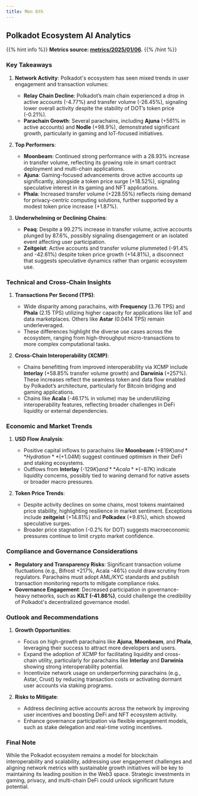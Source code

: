 ```yaml
---
title: Mon 6th
---
```


## **Polkadot Ecosystem AI Analytics**
{{% hint info %}}
**Metrics source: [metrics/2025/01/06](../../../../metrics/2025/01/06).**
{{% /hint %}}

### Key Takeaways
1. **Network Activity**: Polkadot's ecosystem has seen mixed trends in user engagement and transaction volumes:
   - **Relay Chain Decline**: Polkadot’s main chain experienced a drop in active accounts (-4.77%) and transfer volume (-26.45%), signaling lower overall activity despite the stability of DOT’s token price (-0.21%).
   - **Parachain Growth**: Several parachains, including **Ajuna** (+561% in active accounts) and **Nodle** (+98.9%), demonstrated significant growth, particularly in gaming and IoT-focused initiatives.

2. **Top Performers**:
   - **Moonbeam**: Continued strong performance with a 28.93% increase in transfer volume, reflecting its growing role in smart contract deployment and multi-chain applications.
   - **Ajuna**: Gaming-focused advancements drove active accounts up significantly, alongside a token price surge (+18.52%), signaling speculative interest in its gaming and NFT applications.
   - **Phala**: Increased transfer volume (+228.55%) reflects rising demand for privacy-centric computing solutions, further supported by a modest token price increase (+1.87%).

3. **Underwhelming or Declining Chains**:
   - **Peaq**: Despite a 99.27% increase in transfer volume, active accounts plunged by 87.6%, possibly signaling disengagement or an isolated event affecting user participation.
   - **Zeitgeist**: Active accounts and transfer volume plummeted (-91.4% and -42.61%) despite token price growth (+14.81%), a disconnect that suggests speculative dynamics rather than organic ecosystem use.

### Technical and Cross-Chain Insights
1. **Transactions Per Second (TPS)**:
   - Wide disparity among parachains, with **Frequency** (3.76 TPS) and **Phala** (2.15 TPS) utilizing higher capacity for applications like IoT and data marketplaces. Others like **Astar** (0.0414 TPS) remain underleveraged.
   - These differences highlight the diverse use cases across the ecosystem, ranging from high-throughput micro-transactions to more complex computational tasks.

2. **Cross-Chain Interoperability (XCMP)**:
   - Chains benefitting from improved interoperability via XCMP include **Interlay** (+58.85% transfer volume growth) and **Darwinia** (+257%). These increases reflect the seamless token and data flow enabled by Polkadot’s architecture, particularly for Bitcoin bridging and gaming applications.
   - Chains like **Acala** (-46.17% in volume) may be underutilizing interoperability features, reflecting broader challenges in DeFi liquidity or external dependencies.

### Economic and Market Trends
1. **USD Flow Analysis**:
   - Positive capital inflows to parachains like **Moonbeam** (+$819K) and **Hydration** (+$1.04M) suggest continued optimism in their DeFi and staking ecosystems.
   - Outflows from **Interlay** (-$129K) and **Acala** (-$87K) indicate liquidity concerns, possibly tied to waning demand for native assets or broader macro pressures.

2. **Token Price Trends**:
   - Despite activity declines on some chains, most tokens maintained price stability, highlighting resilience in market sentiment. Exceptions include **zeitgeist** (+14.81%) and **Polkadex** (+9.8%), which showed speculative surges.
   - Broader price stagnation (-0.2% for DOT) suggests macroeconomic pressures continue to limit crypto market confidence.

### Compliance and Governance Considerations
- **Regulatory and Transparency Risks**: Significant transaction volume fluctuations (e.g., Bifrost +217%, Acala -46%) could draw scrutiny from regulators. Parachains must adopt AML/KYC standards and publish transaction monitoring reports to mitigate compliance risks.
- **Governance Engagement**: Decreased participation in governance-heavy networks, such as **KILT (-41.86%)**, could challenge the credibility of Polkadot's decentralized governance model.

### Outlook and Recommendations
1. **Growth Opportunities**:
   - Focus on high-growth parachains like **Ajuna**, **Moonbeam**, and **Phala**, leveraging their success to attract more developers and users.
   - Expand the adoption of XCMP for facilitating liquidity and cross-chain utility, particularly for parachains like **Interlay** and **Darwinia** showing strong interoperability potential.
   - Incentivize network usage on underperforming parachains (e.g., Astar, Crust) by reducing transaction costs or activating dormant user accounts via staking programs.

2. **Risks to Mitigate**:
   - Address declining active accounts across the network by improving user incentives and boosting DeFi and NFT ecosystem activity.
   - Enhance governance participation via flexible engagement models, such as stake delegation and real-time voting incentives.

### Final Note
While the Polkadot ecosystem remains a model for blockchain interoperability and scalability, addressing user engagement challenges and aligning network metrics with sustainable growth initiatives will be key to maintaining its leading position in the Web3 space. Strategic investments in gaming, privacy, and multi-chain DeFi could unlock significant future potential.
